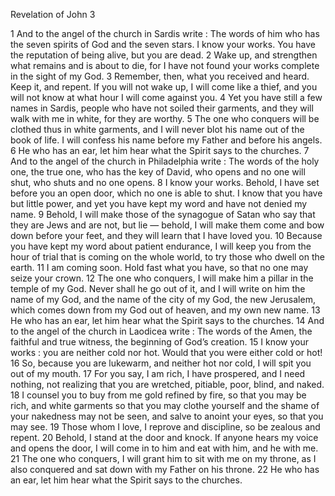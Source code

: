 Revelation of John 3

1	And to the angel of the church in Sardis write : The words of him who has the seven spirits of God and the seven stars. I know your works. You have the reputation of being alive, but you are dead.
2	Wake up, and strengthen what remains and is about to die, for I have not found your works complete in the sight of my God.
3	Remember, then, what you received and heard. Keep it, and repent. If you will not wake up, I will come like a thief, and you will not know at what hour I will come against you.
4	Yet you have still a few names in Sardis, people who have not soiled their garments, and they will walk with me in white, for they are worthy.
5	The one who conquers will be clothed thus in white garments, and I will never blot his name out of the book of life. I will confess his name before my Father and before his angels.
6	He who has an ear, let him hear what the Spirit says to the churches.
7	And to the angel of the church in Philadelphia write : The words of the holy one, the true one, who has the key of David, who opens and no one will shut, who shuts and no one opens.
8	I know your works. Behold, I have set before you an open door, which no one is able to shut. I know that you have but little power, and yet you have kept my word and have not denied my name.
9	Behold, I will make those of the synagogue of Satan who say that they are Jews and are not, but lie — behold, I will make them come and bow down before your feet, and they will learn that I have loved you.
10	Because you have kept my word about patient endurance, I will keep you from the hour of trial that is coming on the whole world, to try those who dwell on the earth.
11	I am coming soon. Hold fast what you have, so that no one may seize your crown.
12	The one who conquers, I will make him a pillar in the temple of my God. Never shall he go out of it, and I will write on him the name of my God, and the name of the city of my God, the new Jerusalem, which comes down from my God out of heaven, and my own new name.
13	He who has an ear, let him hear what the Spirit says to the churches.
14	And to the angel of the church in Laodicea write : The words of the Amen, the faithful and true witness, the beginning of God’s creation.
15	I know your works : you are neither cold nor hot. Would that you were either cold or hot!
16	So, because you are lukewarm, and neither hot nor cold, I will spit you out of my mouth.
17	For you say, I am rich, I have prospered, and I need nothing, not realizing that you are wretched, pitiable, poor, blind, and naked.
18	I counsel you to buy from me gold refined by fire, so that you may be rich, and white garments so that you may clothe yourself and the shame of your nakedness may not be seen, and salve to anoint your eyes, so that you may see.
19	Those whom I love, I reprove and discipline, so be zealous and repent.
20	Behold, I stand at the door and knock. If anyone hears my voice and opens the door, I will come in to him and eat with him, and he with me.
21	The one who conquers, I will grant him to sit with me on my throne, as I also conquered and sat down with my Father on his throne.
22	He who has an ear, let him hear what the Spirit says to the churches.

